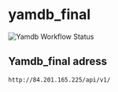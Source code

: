 # yamdb_final
![Yamdb Workflow Status](https://github.com/kichannf/yamdb_final/actions/workflows/yamdb_workflow.yml/badge.svg) 
## Yamdb_final adress
```
http://84.201.165.225/api/v1/
```
